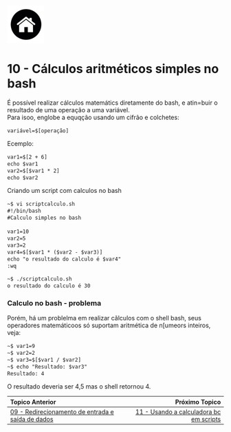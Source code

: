 [![N|Solid](Imagens/Home.jpeg "Ir para Home")](/README.md/)

# 10 - Cálculos aritméticos simples no bash
É possível realizar cálculos matemátics diretamente do bash, e atin=buir o resultado de uma operação a uma variável.  
Para isoo, englobe a equqção usando um cifrão e colchetes:  
```
variável=$[operação]
```
Ecemplo:  
```
var1=$[2 + 6]
echo $var1
var2=$[$var1 * 2]
echo $var2
```
Criando um script com calculos no bash   

```
~$ vi scriptcalculo.sh
#!/bin/bash
#Calculo simples no bash

var1=10
var2=5
var3=2
var4=$[$var1 * ($var2 - $var3)]
echo "o resultado do calculo é $var4"
:wq
```
```
~$ ./scriptcalculo.sh
o resultado do calculo é 30
```
### Calculo no bash - problema 
Porém, há um problelma em realizar cãlculos com o shell bash, seus operadores matemáticoos só suportam aritmética de n[umeors inteiros, veja:
```
~$ var1=9
~$ var2=2
~$ var3=$[$var1 / $var2]
~$ echo "Resultado: $var3"
Resultado: 4
```
O resultado deveria ser 4,5 mas o shell retornou 4.


|Topico Anterior|Próximo Topico|
|:---|---:|
|[09 - Redirecionamento de entrada e saída de dados](redirecionamento_entrada.md)|[11 - Usando a calculadora bc em scripts](CalculoBC.md)|
